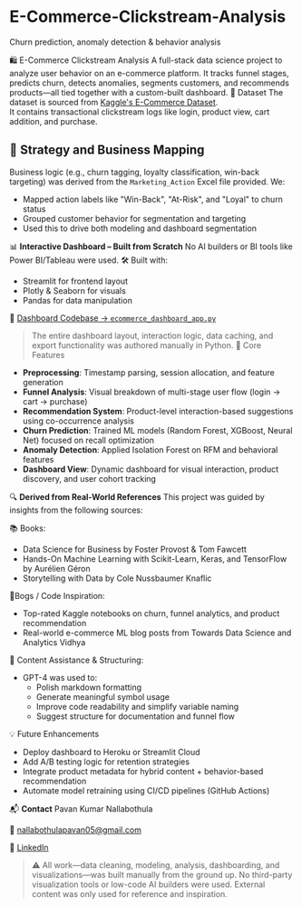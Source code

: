 # E-Commerce-Clickstream-Analysis
Churn prediction, anomaly detection &amp; behavior analysis

🛍️ E-Commerce Clickstream Analysis
A full-stack data science project to analyze user behavior on an e-commerce platform. It tracks funnel stages, predicts churn, detects anomalies, segments customers, and recommends products—all tied together with a custom-built dashboard.
📂 Dataset
The dataset is sourced from [Kaggle's E-Commerce Dataset](https://www.kaggle.com/datasets/mervemenekse/ecommerce-dataset).  
It contains transactional clickstream logs like login, product view, cart addition, and purchase.
## 🧠 Strategy and Business Mapping
Business logic (e.g., churn tagging, loyalty classification, win-back targeting) was derived from the `Marketing_Action` Excel file provided. We:
- Mapped action labels like "Win-Back", "At-Risk", and "Loyal" to churn status
- Grouped customer behavior for segmentation and targeting
- Used this to drive both modeling and dashboard segmentation

📊 **Interactive Dashboard – Built from Scratch**
No AI builders or BI tools like Power BI/Tableau were used.
🛠️ Built with:
- Streamlit for frontend layout
- Plotly & Seaborn for visuals
- Pandas for data manipulation

📌 [Dashboard Codebase → `ecommerce_dashboard_app.py`](ecommerce_dashboard_app.py)
> The entire dashboard layout, interaction logic, data caching, and export functionality was authored manually in Python.
🧪 Core Features
- **Preprocessing**: Timestamp parsing, session allocation, and feature generation
- **Funnel Analysis**: Visual breakdown of multi-stage user flow (login → cart → purchase)
- **Recommendation System**: Product-level interaction-based suggestions using co-occurrence analysis
- **Churn Prediction**: Trained ML models (Random Forest, XGBoost, Neural Net) focused on recall optimization
- **Anomaly Detection**: Applied Isolation Forest on RFM and behavioral features
- **Dashboard View**: Dynamic dashboard for visual interaction, product discovery, and user cohort tracking

🔍 **Derived from Real-World References**
This project was guided by insights from the following sources:

📚 Books:
- Data Science for Business by Foster Provost & Tom Fawcett
- Hands-On Machine Learning with Scikit-Learn, Keras, and TensorFlow by Aurélien Géron
- Storytelling with Data by Cole Nussbaumer Knaflic

🧠Bogs / Code Inspiration:
- Top-rated Kaggle notebooks on churn, funnel analytics, and product recommendation
- Real-world e-commerce ML blog posts from Towards Data Science and Analytics Vidhya

🤖 Content Assistance & Structuring:
- GPT-4 was used to:
  - Polish markdown formatting
  - Generate meaningful symbol usage
  - Improve code readability and simplify variable naming
  - Suggest structure for documentation and funnel flow
  
💡 Future Enhancements
- Deploy dashboard to Heroku or Streamlit Cloud
- Add A/B testing logic for retention strategies
- Integrate product metadata for hybrid content + behavior-based recommendation
- Automate model retraining using CI/CD pipelines (GitHub Actions)

📬 **Contact**
Pavan Kumar Nallabothula

📧 [nallabothulapavan05@gmail.com](mailto:nallabothulapavan05@gmail.com)  

🔗 [LinkedIn](https://www.linkedin.com/in/pavan-kumar-nallabothula)


> ⚠️ All work—data cleaning, modeling, analysis, dashboarding, and visualizations—was built manually from the ground up. No third-party visualization tools or low-code AI builders were used. External content was only used for reference and inspiration.
